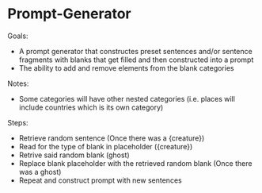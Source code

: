 # Prompt-Generator

Goals:
- A prompt generator that constructes preset sentences and/or sentence fragments with blanks that get filled and then constructed into a prompt
- The ability to add and remove elements from the blank categories

Notes:
- Some categories will have other nested categories (i.e. places will include countries which is its own category)

Steps:
- Retrieve random sentence (Once there was a {creature})
- Read for the type of blank in placeholder ({creature})
- Retrive said random blank (ghost)
- Replace blank placeholder with the retrieved random blank (Once there was a ghost)
- Repeat and construct prompt with new sentences
